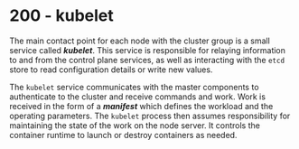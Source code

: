 # 200 - kubelet

The main contact point for each node with the cluster group is a small service called ***kubelet***. This service is responsible for relaying information to and from the control plane services, as well as interacting with the ```etcd``` store to read configuration details or write new values.

The ```kubelet``` service communicates with the master components to authenticate to the cluster and receive commands and work. Work is received in the form of a ***manifest*** which defines the workload and the operating parameters. The ```kubelet``` process then assumes responsibility for maintaining the state of the work on the node server. It controls the container runtime to launch or destroy containers as needed.
